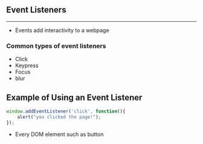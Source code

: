 ## Event Listeners
---

- Events add interactivity to a webpage 
### Common types of event listeners

- Click
- Keypress 
- Focus
- blur

## Example of Using an Event Listener


```js
window.addEventListener('click', function(){
    alert("you clicked the page!");
});
```

- Every DOM element such as button